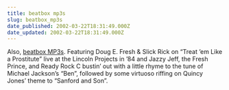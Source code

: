 ```yaml
---
title: beatbox mp3s
slug: beatbox_mp3s
date_published: 2002-03-22T18:31:49.000Z
date_updated: 2002-03-22T18:31:49.000Z
---
```


Also, [beatbox MP3s](http://thebox2.free.fr/beatbox.html). Featuring Doug E. Fresh & Slick Rick on “Treat ’em Like a Prostitute” live at the Lincoln Projects in ’84 and Jazzy Jeff, the Fresh Prince, and Ready Rock C bustin’ out with a little rhyme to the tune of Michael Jackson’s “Ben”, followed by some virtuoso riffing on Quincy Jones’ theme to “Sanford and Son”.
